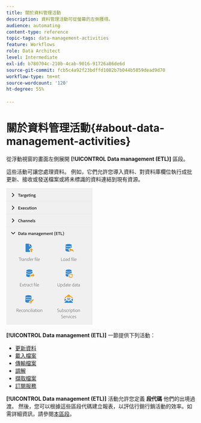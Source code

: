 ```yaml
---
title: 關於資料管理活動
description: 資料管理活動可從螢幕的左側獲得。
audience: automating
content-type: reference
topic-tags: data-management-activities
feature: Workflows
role: Data Architect
level: Intermediate
exl-id: b780704c-210b-4cab-9016-91726a86de6d
source-git-commit: fcb5c4a92f23bdffd1082b7b044b5859dead9d70
workflow-type: tm+mt
source-wordcount: '120'
ht-degree: 55%

---
```


# 關於資料管理活動{#about-data-management-activities}

從浮動視窗的畫面左側展開 **[!UICONTROL Data management (ETL)]** 區段。

這些活動可讓您處理資料。 例如，它們允許您導入資料、對資料庫欄位執行成批更新、接收或發送檔案或將未標識的資料連結到現有資源。

![](assets/wkf_etl_activities.png)

**[!UICONTROL Data management (ETL)]** 一節提供下列活動：

* [更新資料](../../automating/using/update-data.md)
* [載入檔案](../../automating/using/load-file.md)
* [傳輸檔案](../../automating/using/transfer-file.md)
* [調解](../../automating/using/reconciliation.md)
* [擷取檔案](../../automating/using/extract-file.md)
* [訂閱服務](../../automating/using/subscription-services.md)

**[!UICONTROL Data management (ETL)]** 活動允許您定義 **段代碼** 他們的出境過渡。 然後，您可以根據這些區段代碼建立報表，以評估行銷行銷活動的效率。如需詳細資訊，請參閱[本區段](../../reporting/using/creating-a-report-workflow-segment.md)。
